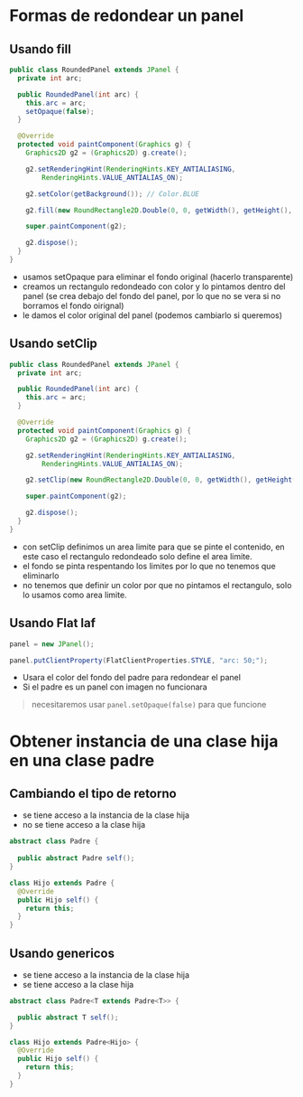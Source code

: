 # Formas de redondear un panel

## Usando fill
```java
public class RoundedPanel extends JPanel {
  private int arc;

  public RoundedPanel(int arc) {
    this.arc = arc;
    setOpaque(false);
  }

  @Override
  protected void paintComponent(Graphics g) {
    Graphics2D g2 = (Graphics2D) g.create();

    g2.setRenderingHint(RenderingHints.KEY_ANTIALIASING,
        RenderingHints.VALUE_ANTIALIAS_ON);

    g2.setColor(getBackground()); // Color.BLUE

    g2.fill(new RoundRectangle2D.Double(0, 0, getWidth(), getHeight(), arc, arc));

    super.paintComponent(g2);

    g2.dispose();
  }
}
```

- usamos setOpaque para eliminar el fondo original (hacerlo transparente)
- creamos un rectangulo redondeado con color y lo pintamos dentro del panel (se crea debajo del fondo del panel, por lo que no se vera si no borramos el fondo oirignal)
- le damos el color original del panel (podemos cambiarlo si queremos)

## Usando setClip
```java
public class RoundedPanel extends JPanel {
  private int arc;

  public RoundedPanel(int arc) {
    this.arc = arc;
  }

  @Override
  protected void paintComponent(Graphics g) {
    Graphics2D g2 = (Graphics2D) g.create();

    g2.setRenderingHint(RenderingHints.KEY_ANTIALIASING,
        RenderingHints.VALUE_ANTIALIAS_ON);

    g2.setClip(new RoundRectangle2D.Double(0, 0, getWidth(), getHeight(), arc, arc));

    super.paintComponent(g2);

    g2.dispose();
  }
}
```

- con setClip definimos un area limite para que se pinte el contenido, en este caso el rectangulo redondeado solo define el area limite.
- el fondo se pinta respentando los limites por lo que no tenemos que eliminarlo
- no tenemos que definir un color por que no pintamos el rectangulo, solo lo usamos como area limite.

## Usando Flat laf

```java
panel = new JPanel();

panel.putClientProperty(FlatClientProperties.STYLE, "arc: 50;");
```

- Usara el color del fondo del padre para redondear el panel
- Si el padre es un panel con imagen no funcionara
> necesitaremos usar `panel.setOpaque(false)` para que funcione

# Obtener instancia de una clase hija en una clase padre

## Cambiando el tipo de retorno

- se tiene acceso a la instancia de la clase hija
- no se tiene acceso a la clase hija

```java
abstract class Padre {
  
  public abstract Padre self();
}

class Hijo extends Padre {
  @Override
  public Hijo self() {
    return this;
  }
}
```
## Usando genericos

- se tiene acceso a la instancia de la clase hija
- se tiene acceso a la clase hija

```java
abstract class Padre<T extends Padre<T>> {

  public abstract T self();
}

class Hijo extends Padre<Hijo> {
  @Override
  public Hijo self() {
    return this;
  }
}
```